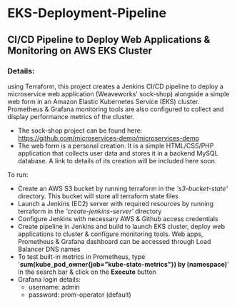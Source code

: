 # EKS-Deployment-Pipeline  
## CI/CD Pipeline to Deploy Web Applications & Monitoring on AWS EKS Cluster

### Details:  
using Terraform, this project creates a Jenkins CI/CD pipeline to deploy a microservice web application (Weaveworks' sock-shop) alongside a simple web form in an Amazon Elastic Kubernetes Service (EKS) cluster. Prometheus & Grafana monitoring tools are also configured to collect and display performance metrics of the cluster.  
- The sock-shop project can be found here: https://github.com/microservices-demo/microservices-demo  
- The web form is a personal creation. It is a simple HTML/CSS/PHP application that collects user data and stores it in a backend MySQL database. A link to details of its creation 
  will be included here soon.    

To run:  
- Create an AWS S3 bucket by running terraform in the *'s3-bucket-state'* directory. This bucket will store all terraform state files  
- Launch a Jenkins (EC2) server with required resources by running terraform in the *'create-jenkins-server'* directory  
- Configure Jenkins with necessary AWS & Github access credentials
- Create pipeline in Jenkins and build to launch EKS cluster, deploy web applications to cluster & configure monitoring tools. Web apps, Prometheus & Grafana dashboard 
  can be accessed through Load Balancer DNS names  
- To test built-in metrics in Prometheus, type '**sum(kube_pod_owner{job="kube-state-metrics"}) by (namespace)**' in the search bar & click on the **Execute** button  
- Grafana login details:  
  - username: admin  
  - password: prom-operator (default)  
